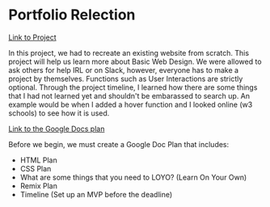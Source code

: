 # Portfolio Relection

[Link to Project](https://paull2797.github.io/copycatwebsiteproject/)

In this project, we had to recreate an existing website from scratch. This project will help us learn more about Basic Web Design. We were allowed to ask others for help IRL or on Slack, however, everyone has to make a project by themselves. Functions such as User Interactions are strictly optional. Through the project timeline, I learned how there are some things that I had not learned yet and shouldn't be embarassed to search up. An example would be when I added a hover function and I looked online (w3 schools) to see how it is used.

[Link to the Google Docs plan](https://docs.google.com/document/d/1_ZCgy7pGORP59VstURzvyJGCE9D_ymv7QH0lrtqlv9U/edit)

Before we begin, we must create a Google Doc Plan that includes:
<ul>
<li>HTML Plan</li>
<li>CSS Plan</li>
<li>What are some things that you need to LOYO? (Learn On Your Own)</li>
<li>Remix Plan</li>
<li>Timeline (Set up an MVP before the deadline)</li>
</ul>
